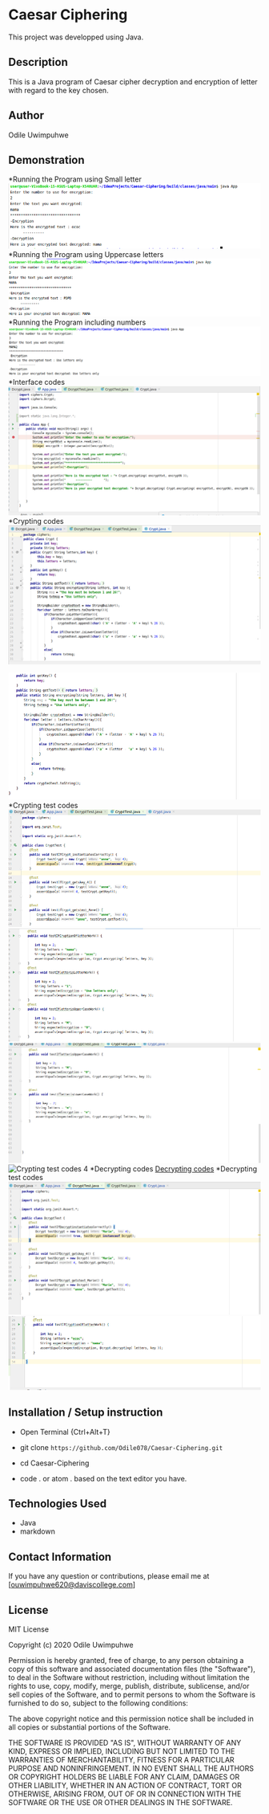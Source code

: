# Caesar Ciphering

This project was developped using Java.

## Description

This is a Java program of Caesar cipher decryption and encryption of letter with regard to the key chosen.
## Author
 Odile Uwimpuhwe

## Demonstration
*Running the Program using Small letter
![Running the Program using Small letter](Photos/project.png)
*Running the Program using Uppercase letters
![Running the Program using Uppercase letters](Photos/project2.png)
*Running the Program including numbers
![Running the Program including numbers ](Photos/project3.png)
*Interface codes
![Interface codes](Photos/App-java.png)
*Crypting codes
![Crypting codes](Photos/Crypt-java.png)

![Crypting codes](Photos/Crypt2-java.png)
*Crypting test codes
![Crypting test codes](Photos/CryptTest-java.png)
![Crypting test codes 2](Photos/CryptTest-3.png)
![Crypting test codes 3](Photos/Crypttest-4.png)
![Crypting test codes 4]()
*Decrypting codes
[Decrypting codes](Photos/Dcrypt-java.png)
*Decrypting  test codes
![Decrypting test codes](Photos/Dcrypttest-java.png)
![Decrypting test codes](Photos/Dcrypttest2.png)



## Installation / Setup instruction
* Open Terminal {Ctrl+Alt+T}

* git clone ```https://github.com/Odile078/Caesar-Ciphering.git```

* cd Caesar-Ciphering

* code . or atom . based on the text editor you have.

## Technologies Used

* Java
* markdown


## Contact Information 

If you have any question or contributions, please email me at [ouwimpuhwe620@daviscollege.com]

## License

MIT License

Copyright (c) 2020 Odile Uwimpuhwe

Permission is hereby granted, free of charge, to any person obtaining a copy
of this software and associated documentation files (the "Software"), to deal
in the Software without restriction, including without limitation the rights
to use, copy, modify, merge, publish, distribute, sublicense, and/or sell
copies of the Software, and to permit persons to whom the Software is
furnished to do so, subject to the following conditions:

The above copyright notice and this permission notice shall be included in all
copies or substantial portions of the Software.

THE SOFTWARE IS PROVIDED "AS IS", WITHOUT WARRANTY OF ANY KIND, EXPRESS OR
IMPLIED, INCLUDING BUT NOT LIMITED TO THE WARRANTIES OF MERCHANTABILITY,
FITNESS FOR A PARTICULAR PURPOSE AND NONINFRINGEMENT. IN NO EVENT SHALL THE
AUTHORS OR COPYRIGHT HOLDERS BE LIABLE FOR ANY CLAIM, DAMAGES OR OTHER
LIABILITY, WHETHER IN AN ACTION OF CONTRACT, TORT OR OTHERWISE, ARISING FROM,
OUT OF OR IN CONNECTION WITH THE SOFTWARE OR THE USE OR OTHER DEALINGS IN THE
SOFTWARE.